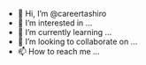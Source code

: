 - 👋 Hi, I’m @careertashiro
- 👀 I’m interested in ...
- 🌱 I’m currently learning ...
- 💞️ I’m looking to collaborate on ...
- 📫 How to reach me ...

<!---
careertashiro/careertashiro is a ✨ special ✨ repository because its `README.md` (this file) appears on your GitHub profile.
You can click the Preview link to take a look at your changes.
--->

